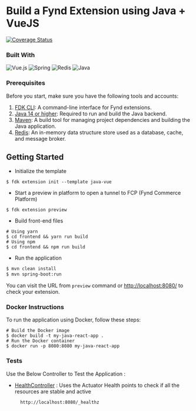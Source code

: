 # Build a Fynd Extension using Java + VueJS
[![Coverage Status][coveralls-badge]]([coveralls-url])

### Built With
![Vue.js](https://img.shields.io/badge/Vue-6DA55F?style=for-the-badge&logo=react&logoColor=white)
![Spring](https://img.shields.io/badge/spring-%236DB33F.svg?style=for-the-badge&logo=spring&logoColor=white)
![Redis](https://img.shields.io/badge/redis-%23DD0031.svg?style=for-the-badge&logo=redis&logoColor=white)
![Java](https://img.shields.io/badge/java-%23ED8B00.svg?style=for-the-badge&logo=openjdk&logoColor=white)

[coveralls-badge]: https://coveralls.io/repos/github/gofynd/example-extension-java-vue/badge.svg?branch=main&&kill_cache=1
[coveralls-url]: https://coveralls.io/github/gofynd/example-extension-java-vue?branch=main

### Prerequisites

Before you start, make sure you have the following tools and accounts:

1. [FDK CLI](https://github.com/gofynd/fdk-cli): A command-line interface for Fynd extensions.
2. [Java 14 or higher](https://www.java.com/en/): Required to run and build the Java backend.
3. [Maven](https://maven.apache.org/download.cgi): A build tool for managing project dependencies and building the Java application.
4. [Redis](https://redis.io): An in-memory data structure store used as a database, cache, and message broker.
   
## Getting Started
* Initialize the template
```shell
$ fdk extension init --template java-vue
```

* Start a preview in platform to open a tunnel to FCP (Fynd Commerce Platform)
```shell
$ fdk extension preview
```

* Build front-end files
```shell
# Using yarn
$ cd frontend && yarn run build
# Using npm
$ cd frontend && npm run build
```

* Run the application
```bash
$ mvn clean install
$ mvn spring-boot:run  
```
  
You can visit the URL from `preview` command or [http://localhost:8080/](http://localhost:8080/) to check your extension.

### Docker Instructions

To run the application using Docker, follow these steps:

```shell
# Build the Docker image
$ docker build -t my-java-react-app .
# Run the Docker container
$ docker run -p 8080:8080 my-java-react-app 
```

### Tests
Use the Below Controller to Test the Application :

* [HealthController](/src/main/java/com/fynd/example/java/controller/HealthController.java) : Uses the Actuator Health points to check if all the resources are stable and active

        http://localhost:8080/_healthz
